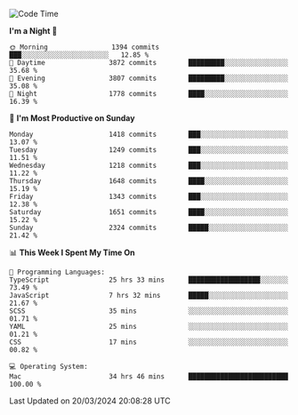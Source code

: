 <!--START_SECTION:waka-->
![Code Time](http://img.shields.io/badge/Code%20Time-3%2C806%20hrs%2038%20mins-blue)

**I'm a Night 🦉** 

```text
🌞 Morning                1394 commits        ███░░░░░░░░░░░░░░░░░░░░░░   12.85 % 
🌆 Daytime                3872 commits        █████████░░░░░░░░░░░░░░░░   35.68 % 
🌃 Evening                3807 commits        █████████░░░░░░░░░░░░░░░░   35.08 % 
🌙 Night                  1778 commits        ████░░░░░░░░░░░░░░░░░░░░░   16.39 % 
```
📅 **I'm Most Productive on Sunday** 

```text
Monday                   1418 commits        ███░░░░░░░░░░░░░░░░░░░░░░   13.07 % 
Tuesday                  1249 commits        ███░░░░░░░░░░░░░░░░░░░░░░   11.51 % 
Wednesday                1218 commits        ███░░░░░░░░░░░░░░░░░░░░░░   11.22 % 
Thursday                 1648 commits        ████░░░░░░░░░░░░░░░░░░░░░   15.19 % 
Friday                   1343 commits        ███░░░░░░░░░░░░░░░░░░░░░░   12.38 % 
Saturday                 1651 commits        ████░░░░░░░░░░░░░░░░░░░░░   15.22 % 
Sunday                   2324 commits        █████░░░░░░░░░░░░░░░░░░░░   21.42 % 
```


📊 **This Week I Spent My Time On** 

```text
💬 Programming Languages: 
TypeScript               25 hrs 33 mins      ██████████████████░░░░░░░   73.49 % 
JavaScript               7 hrs 32 mins       █████░░░░░░░░░░░░░░░░░░░░   21.67 % 
SCSS                     35 mins             ░░░░░░░░░░░░░░░░░░░░░░░░░   01.71 % 
YAML                     25 mins             ░░░░░░░░░░░░░░░░░░░░░░░░░   01.21 % 
CSS                      17 mins             ░░░░░░░░░░░░░░░░░░░░░░░░░   00.82 % 

💻 Operating System: 
Mac                      34 hrs 46 mins      █████████████████████████   100.00 % 
```


 Last Updated on 20/03/2024 20:08:28 UTC
<!--END_SECTION:waka-->
